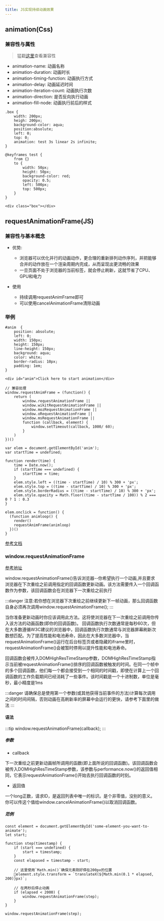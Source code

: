 ```yaml
---
title: JS实现持续动画效果
---
```


## animation(Css)

### 兼容性与属性

> 猛戳[这里](https://caniuse.com/?search=animation)查看兼容性

+ animation-name: 动画名称
+ animation-duration: 动画时长
+ animation-timing-function: 动画执行方式
+ animation-delay: 动画延迟时间
+ animation-iteration-count: 动画执行次数
+ animation-direction: 是否反向执行动画
+ animation-fill-node: 动画执行前后的样式

```
.box {
    width: 200px;
    heigh: 200px;
    background-color: aqua;
    position:absolute;
    left: 0;
    top: 0;
    animation: test 3s linear 2s infinite;
}

@keyframes test {
    from {}
    to {
        width: 50px;
        height: 50px;
        background-color: red;
        opacity: 0.5;
        left: 500px;
        top: 500px;
    }
}

<div class="box"></div>
```

## requestAnimationFrame(JS)

### 兼容性与基本概念

- 优势: 
    - 浏览器可以优化并行的动画动作，更合理的重新排列动作序列，并把能够合并的动作放在一个渲染周期内完成，从而呈现出更流畅的效果
    - 一旦页面不处于浏览器的当前标签，就会停止刷新，这就节省了CPU、GPU和电力

- 使用
    - 持续调用requestAnimFrame即可
    - 可以使用cancelAnimationFrame清除动画

### 举例

```
#anim  {
    position: absolute;
    left: 0;
    width: 150px;
    height: 150px;
    line-height: 150px;
    background: aqua;
    color: white;
    border-radius: 10px;
    padding: 1em;
}

<div id="anim">Click here to start animation</div>

// 兼容处理
window.requestAnimFrame = (function() {
    return (
        window.requestAnimationFrame || 
        window.wikitRequestAnimationFrame || 
        window.mozRequestAnimationFrame ||
        window.oRequestAnimationFrame ||
        window.msRequestAnimationFrame ||
        function (callback, element) {
            window.setTimeout(callback, 1000/ 60);
        }
    )
})()

var elem = document.getElementById('anim');
var startTime = undefined;

function render(time) {
    time = Date.now();
    if (startTime === undefined) {
        startTime = time;
    }
    elem.style.left = ((time - startTime) / 10) % 300 + 'px';
    elem.style.top = ((time - startTime) / 10) % 300 + 'px';
    elem.style.borderRadius = ((time - startTime) / 10) % 300 + 'px';
    elem.style.opacity = Math.floor((time - startTime / 100)) % 2 === 0 ? 1 : 0.3
}

elem.onclick = function() {
  (function animloop() {
    render()
    requestAnimFrame(animloop)
  })()
}
```
[参考文档](https://www.jianshu.com/p/fa5512dfb4f5)

### window.requestAnimationFrame

[参考地址](https://developer.mozilla.org/zh-CN/docs/Web/API/Window/requestAnimationFrame)

window.requestAnimationFrame()告诉浏览器--你希望执行一个动画,并且要求浏览器在下次重绘之前调用指定的回调函数更新动画。该方法需要传入一个回调函数作为参数，该回调函数会在浏览器下一次重绘之前执行

:::danger
注意:若你想在浏览器下次重绘之前继续更新下一帧动画，那么回调函数自身必须再次调用window.requestAnimationFrame();
:::

当你准备更新动画时你应该调用此方法。这将使浏览器在下一次重绘之前调用你传入该方法的动画函数(即你的回调函数)。
回调函数执行次数通常是每秒60次，但在大多数遵循W3C建议的浏览器中，回调函数执行次数通常与浏览器屏幕刷新次数想匹配。为了提高性能和电池寿命，因此在大多数浏览器中，当requestAnimationFrame()运行在后台标签页或者隐藏的iframe里时，requestAnimationFrame()会被暂时停用以提升性能和电池寿命。

回调函数会被传入DOMHighResTimeStamp参数，DOMHighResTimeStamp指示当前被requestAnimationFrame()排序的回调函数被触发的时间。在同一个帧中的多个回调函数，他们每一个都会接受到一个相同的时间戳，即使在计算上一个回调函数的工作负载期间已经消耗了一些事件。该时间戳是一个十进制数，单位是毫秒，最小精度是1ms

:::danger
请确保总是使用第一个参数(或其他获得当前事件的方法)计算每次调用之间的时间间隔，否则动画在高刷新率的屏幕中会运行的更快，请参考下面里的做法
:::

#### 语法

:::tip
window.requestAnimationFrame(callback);
:::

##### 参数
- callback

下一次重绘之前更新动画帧所调用的函数(即上面所说的回调函数)。该回调函数会被传入DOMHighResTimeStamp参数，该参数与performance.now()的返回值相同，它表示requestAnimationFrame()开始去执行回调函数的时刻。

- 返回值

一个long正数，请求ID，是返回列表中唯一的标识。是个非零值，没别的意义。你可以传这个值给window.cancelAnimationFrame()以取消回调函数。

##### 范例

```
const element = document.getElementById('some-element-you-want-to-animate');
let start;

function step(timestamp) {
    if (start === undefined) {
        start = timestamp;
    }
    const elapased = timestamp - start;

    // 这里使用`Math.min()`确保元素刚好停在200px的位置
    element.style.transform = `translateX(${Math.min(0.1 * elapsed, 200)}px)`;

    // 在两秒后停止动画
    if (elapsed < 2000) {
        window.requestAnimationFrame(step);
    }
}

window.requestAnimationFrame(step);
```